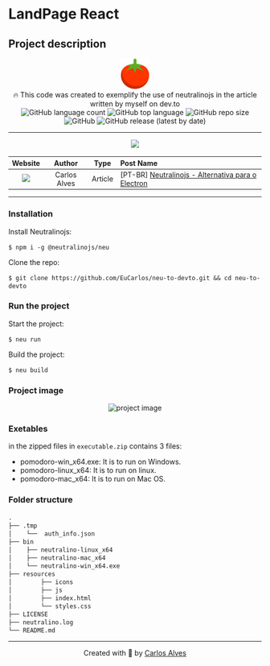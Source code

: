 # LandPage React
## Project description

<p align="center">
<img src="./resources/icons/medium.png" width="60px"><br>
🔥 This code was created to exemplify the use of neutralinojs in the article written by myself on dev.to <br>
<img alt="GitHub language count" src="https://img.shields.io/github/languages/count/EuCarlos/neu-to-devto?style=flat-square">
<img alt="GitHub top language" src="https://img.shields.io/github/languages/top/EuCarlos/neu-to-devto?color=orange&style=flat-square">
<img alt="GitHub repo size" src="https://img.shields.io/github/repo-size/EuCarlos/neu-to-devto?color=yellow&style=flat-square">
<img alt="GitHub" src="https://img.shields.io/github/license/EuCarlos/neu-to-devto?style=flat-square">
<img alt="GitHub release (latest by date)" src="https://img.shields.io/github/v/release/EuCarlos/neu-to-devto?style=flat-square">
</p>
<hr>

<p align="center">
<img src="https://res.cloudinary.com/practicaldev/image/fetch/s--UJuQndXW--/c_imagga_scale,f_auto,fl_progressive,h_420,q_auto,w_1000/https://dev-to-uploads.s3.amazonaws.com/uploads/articles/brezyilhjkccaddkzt9t.png" width="800" />
</p>


| Website | Author | Type | Post Name |
| :-----: | :----: | :--: |:---- |
| <img src="https://img.shields.io/badge/dev.to-0A0A0A?style=for-the-badge&logo=devdotto&logoColor=white"/> | Carlos Alves | Article | [PT-BR] [Neutralinojs - Alternativa para o Electron](https://dev.to/eucarlos/neutralinojs-alternativa-para-o-electron-41g4) |

___
### Installation
Install Neutralinojs:

    $ npm i -g @neutralinojs/neu

Clone the repo:

    $ git clone https://github.com/EuCarlos/neu-to-devto.git && cd neu-to-devto

### Run the project

Start the project:

    $ neu run

Build the project:

    $ neu build

### Project image
<p align="center"><img src="https://res.cloudinary.com/practicaldev/image/fetch/s--Q_LXnIaC--/c_limit%2Cf_auto%2Cfl_progressive%2Cq_auto%2Cw_880/https://dev-to-uploads.s3.amazonaws.com/uploads/articles/xz471w4a60ry69p8092z.png" alt="project image"/></p>

### Exetables
in the zipped files in `executable.zip` contains 3 files:
- pomodoro-win_x64.exe: It is to run on Windows.
- pomodoro-linux_x64: It is to run on linux.
- pomodoro-mac_x64: It is to run on Mac OS.

### Folder structure
```
.
├── .tmp
│    └──  auth_info.json
├── bin
│    ├── neutralino-linux_x64
│    ├── neutralino-mac_x64
│    └── neutralino-win_x64.exe
├── resources
│        ├── icons
│        ├── js
│        ├── index.html
│        └── styles.css
├── LICENSE
├── neutralino.log
└── README.md

```
___
<p align="center">
Created with 💜 by <a href="https://github.com/eucarlos/">Carlos Alves</a>
</p>